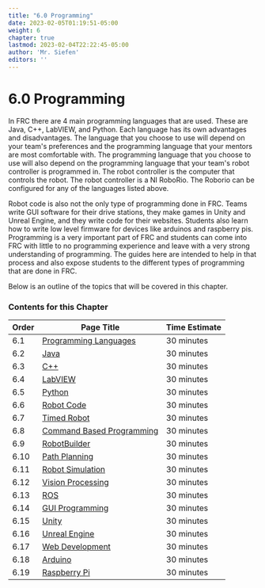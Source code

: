```yaml
---
title: "6.0 Programming"
date: 2023-02-05T01:19:51-05:00
weight: 6
chapter: true
lastmod: 2023-02-04T22:22:45-05:00
author: 'Mr. Siefen'
editors: ''
---
```


# 6.0 Programming

In FRC there are 4 main programming languages that are used. These are Java, C++, LabVIEW, and Python. Each language has its own advantages and disadvantages. The language that you choose to use will depend on your team's preferences and the programming language that your mentors are most comfortable with. The programming language that you choose to use will also depend on the programming language that your team's robot controller is programmed in. The robot controller is the computer that controls the robot. The robot controller is a NI RoboRio. The Roborio can be configured for any of the languages listed above. 

Robot code is also not the only type of programming done in FRC. Teams write GUI software for their drive stations, they make games in Unity and Unreal Engine, and they write code for their websites. Students also learn how to write low level firmware for devices like arduinos and raspberry pis. Programming is a very important part of FRC and students can come into FRC with little to no programming experience and leave with a very strong understanding of programming. The guides here are intended to help in that process and also expose students to the different types of programming that are done in FRC.

Below is an outline of the topics that will be covered in this chapter.

### Contents for this Chapter

| Order | Page Title | Time Estimate |
| --- | --- | --- |
| 6.1 | [Programming Languages](/programming/programming_languages) | 30 minutes |
| 6.2 | [Java](/programming/java) | 30 minutes |
| 6.3 | [C++](/programming/cpp) | 30 minutes |
| 6.4 | [LabVIEW](/programming/labview) | 30 minutes |
| 6.5 | [Python](/programming/python) | 30 minutes |
| 6.6 | [Robot Code](/programming/robot_code) | 30 minutes |
| 6.7 | [Timed Robot](/programming/timed_robot) | 30 minutes | [
| 6.8 | [Command Based Programming](/programming/command_based_programming) | 30 minutes |
| 6.9 | [RobotBuilder](/programming/robotbuilder) | 30 minutes |
| 6.10 | [Path Planning](/programming/path_planning) | 30 minutes |
| 6.11 | [Robot Simulation](/programming/robot_simulation) | 30 minutes |
| 6.12 | [Vision Processing](/programming/vision_processing) | 30 minutes |
| 6.13 | [ROS](/programming/ros) | 30 minutes |
| 6.14 | [GUI Programming](/programming/gui_programming) | 30 minutes |
| 6.15 | [Unity](/programming/unity) | 30 minutes |
| 6.16 | [Unreal Engine](/programming/unreal_engine) | 30 minutes |
| 6.17 | [Web Development](/programming/web_development) | 30 minutes |
| 6.18 | [Arduino](/programming/arduino) | 30 minutes |
| 6.19 | [Raspberry Pi](/programming/raspberry_pi) | 30 minutes |
